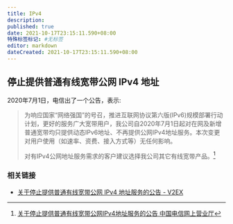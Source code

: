 ```yaml
---
title: IPv4
description:
published: true
date: 2021-10-17T23:15:11.590+08:00
特殊标签标记: #无标签
editor: markdown
dateCreated: 2021-10-17T23:15:11.590+08:00
---
```


## 停止提供普通有线宽带公网 IPv4 地址

2020年7月1日，电信出了一个公告，表示:

> 为响应国家“网络强国”的号召，推进互联网协议第六版(IPv6)规模部署行动计划，更好的服务广大宽带用户，我公司自2020年7月1日起对在网及新增普通宽带均只提供动态IPv6地址、不再提供公网IPv4地址服务。本次变更对用户使用（如速率、资费、接入方式等）无任何影响。
>
> 对有IPv4公网地址服务需求的客户建议选择我公司其它有线宽带产品。[^111927]

[^111927]: [关于停止提供普通有线宽带公网IPv4地址服务的公告 中国电信网上营业厅](https://web.archive.org/web/20210813181544/http://www.189.cn/hn/sy_ycgg/111927.html)

### 相关链接

+ [关于停止提供普通有线宽带公网 IPv4 地址服务的公告 - V2EX](https://web.archive.org/web/20211017151900/https://v2ex.com/t/693391)
